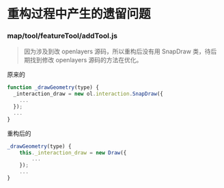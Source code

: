 # 重构过程中产生的遗留问题

### map/tool/featureTool/addTool.js

> 因为涉及到改 openlayers 源码，所以重构后没有用 SnapDraw 类，待后期找到修改 openlayers 源码的方法在优化。

原来的

```js
function _drawGeometry(type) {
  _interaction_draw = new ol.interaction.SnapDraw({
    ...
  });
  ...
}
```

重构后的

```js
_drawGeometry(type) {
	this._interaction_draw = new Draw({
		...
	});
	...
}
```
